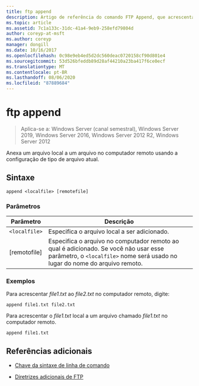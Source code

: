 ```yaml
---
title: ftp append
description: Artigo de referência do comando FTP Append, que acrescenta um arquivo local a um arquivo no computador remoto usando a configuração de tipo de arquivo atual.
ms.topic: article
ms.assetid: 7c1a133c-31dc-41a4-9eb9-258efd79804d
author: coreyp-at-msft
ms.author: coreyp
manager: dongill
ms.date: 10/16/2017
ms.openlocfilehash: 0c98e9eb4ed5d2dc560deac0720158cf90d801e4
ms.sourcegitcommit: 53d526bfeddb89d28af44210a23ba417f6ce0ecf
ms.translationtype: MT
ms.contentlocale: pt-BR
ms.lasthandoff: 08/06/2020
ms.locfileid: "87889684"
---
```

# <a name="ftp-append"></a>ftp append

> Aplica-se a: Windows Server (canal semestral), Windows Server 2019, Windows Server 2016, Windows Server 2012 R2, Windows Server 2012

Anexa um arquivo local a um arquivo no computador remoto usando a configuração de tipo de arquivo atual.

## <a name="syntax"></a>Sintaxe

```
append <localfile> [remotefile]
```

### <a name="parameters"></a>Parâmetros

| Parâmetro | Descrição |
| --------- | ----------- |
| `<localfile>` | Especifica o arquivo local a ser adicionado. |
| [remotofile] | Especifica o arquivo no computador remoto ao qual <localfile> é adicionado. Se você não usar esse parâmetro, o `<localfile>` nome será usado no lugar do nome do arquivo remoto. |

### <a name="examples"></a>Exemplos

Para acrescentar *file1.txt* ao *file2.txt* no computador remoto, digite:

```
append file1.txt file2.txt
```

Para acrescentar o *file1.txt* local a um arquivo chamado *file1.txt* no computador remoto.

```
append file1.txt
```

## <a name="additional-references"></a>Referências adicionais

- [Chave da sintaxe de linha de comando](command-line-syntax-key.md)

- [Diretrizes adicionais de FTP](/previous-versions/orphan-topics/ws.10/cc756013(v=ws.10))
